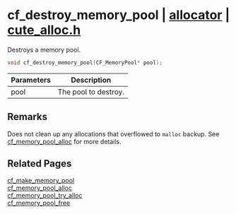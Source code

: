 # cf_destroy_memory_pool | [allocator](https://github.com/RandyGaul/cute_framework/blob/master/docs/allocator_readme.md) | [cute_alloc.h](https://github.com/RandyGaul/cute_framework/blob/master/include/cute_alloc.h)

Destroys a memory pool.

```cpp
void cf_destroy_memory_pool(CF_MemoryPool* pool);
```

Parameters | Description
--- | ---
pool | The pool to destroy.

## Remarks

Does not clean up any allocations that overflowed to `malloc` backup. See [cf_memory_pool_alloc](https://github.com/RandyGaul/cute_framework/blob/master/docs/allocator/cf_memory_pool_alloc.md) for more details.

## Related Pages

[cf_make_memory_pool](https://github.com/RandyGaul/cute_framework/blob/master/docs/allocator/cf_make_memory_pool.md)  
[cf_memory_pool_alloc](https://github.com/RandyGaul/cute_framework/blob/master/docs/allocator/cf_memory_pool_alloc.md)  
[cf_memory_pool_try_alloc](https://github.com/RandyGaul/cute_framework/blob/master/docs/allocator/cf_memory_pool_try_alloc.md)  
[cf_memory_pool_free](https://github.com/RandyGaul/cute_framework/blob/master/docs/allocator/cf_memory_pool_free.md)  
